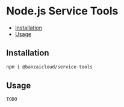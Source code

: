 # Node.js Service Tools

<!-- TOC -->

- [Installation](#installation)
- [Usage](#usage)

<!-- /TOC -->

## Installation

```sh
npm i @banzaicloud/service-tools
```

## Usage

```
TODO
```

